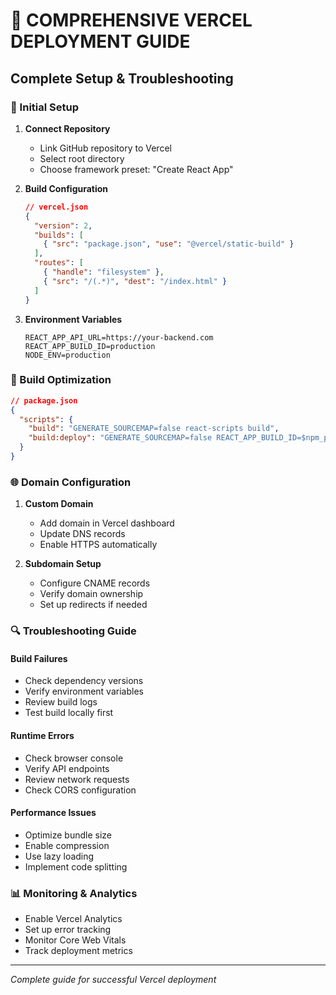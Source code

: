 # 🎯 COMPREHENSIVE VERCEL DEPLOYMENT GUIDE

## Complete Setup & Troubleshooting

### 🚀 Initial Setup
1. **Connect Repository**
   - Link GitHub repository to Vercel
   - Select root directory
   - Choose framework preset: "Create React App"

2. **Build Configuration**
   ```json
   // vercel.json
   {
     "version": 2,
     "builds": [
       { "src": "package.json", "use": "@vercel/static-build" }
     ],
     "routes": [
       { "handle": "filesystem" },
       { "src": "/(.*)", "dest": "/index.html" }
     ]
   }
   ```

3. **Environment Variables**
   ```
   REACT_APP_API_URL=https://your-backend.com
   REACT_APP_BUILD_ID=production
   NODE_ENV=production
   ```

### 🔧 Build Optimization
```json
// package.json
{
  "scripts": {
    "build": "GENERATE_SOURCEMAP=false react-scripts build",
    "build:deploy": "GENERATE_SOURCEMAP=false REACT_APP_BUILD_ID=$npm_package_version-$(date +%s) react-scripts build"
  }
}
```

### 🌐 Domain Configuration
1. **Custom Domain**
   - Add domain in Vercel dashboard
   - Update DNS records
   - Enable HTTPS automatically

2. **Subdomain Setup**
   - Configure CNAME records
   - Verify domain ownership
   - Set up redirects if needed

### 🔍 Troubleshooting Guide

#### Build Failures
- Check dependency versions
- Verify environment variables
- Review build logs
- Test build locally first

#### Runtime Errors
- Check browser console
- Verify API endpoints
- Review network requests
- Check CORS configuration

#### Performance Issues
- Optimize bundle size
- Enable compression
- Use lazy loading
- Implement code splitting

### 📊 Monitoring & Analytics
- Enable Vercel Analytics
- Set up error tracking
- Monitor Core Web Vitals
- Track deployment metrics

---
*Complete guide for successful Vercel deployment*